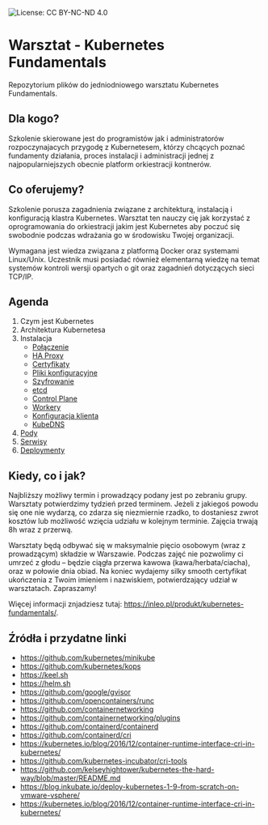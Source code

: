 ![License: CC BY-NC-ND 4.0](https://img.shields.io/badge/License-CC%20BY--NC--ND%204.0-lightgrey.svg)

# Warsztat - Kubernetes Fundamentals
Repozytorium plików do jedniodniowego warsztatu Kubernetes Fundamentals.

## Dla kogo?

Szkolenie skierowane jest do programistów jak i administratorów rozpoczynajacych przygodę z Kubernetesem, którzy chcących poznać fundamenty działania, proces instalacji i administracji jednej z najpopularniejszych obecnie platform orkiestracji kontnerów.

## Co oferujemy?

Szkolenie porusza zagadnienia związane z architekturą, instalacją i konfiguracją klastra Kubernetes. Warsztat ten nauczy cię jak korzystać z oprogramowania do orkiestracji jakim jest Kubernetes aby poczuć się swobodnie podczas wdrażania go w środowisku Twojej organizacji.

Wymagana jest wiedza związana z platformą Docker oraz systemami Linux/Unix. Uczestnik musi posiadać również elementarną wiedzę na temat systemów kontroli wersji opartych o git oraz zagadnień dotyczących sieci TCP/IP.

## Agenda

1. Czym jest Kubernetes
2. Architektura Kubernetesa
3. Instalacja 
    * [Połączenie](https://github.com/inleo-pl/Warsztat-Kubernetes-Fundamentals/blob/master/01-Polaczenie.md)
    * [HA Proxy](https://github.com/inleo-pl/Warsztat-Kubernetes-Fundamentals/blob/master/02-HAProxy.md)
    * [Certyfikaty](https://github.com/inleo-pl/Warsztat-Kubernetes-Fundamentals/blob/master/03-Certyfikaty.md)
    * [Pliki konfiguracyjne](https://github.com/inleo-pl/Warsztat-Kubernetes-Fundamentals/blob/master/04-Pliki-konfiguracyjne.md)
    * [Szyfrowanie](https://github.com/inleo-pl/Warsztat-Kubernetes-Fundamentals/blob/master/05-Szyfrowanie.md)
    * [etcd](https://github.com/inleo-pl/Warsztat-Kubernetes-Fundamentals/blob/master/06-Uruchomienie-etcd.md)
    * [Control Plane](https://github.com/inleo-pl/Warsztat-Kubernetes-Fundamentals/blob/master/07-Control-plane.md)
    * [Workery](https://github.com/inleo-pl/Warsztat-Kubernetes-Fundamentals/blob/master/08-Worker-Nodes.md)
    * [Konfiguracja klienta](https://github.com/inleo-pl/Warsztat-Kubernetes-Fundamentals/blob/master/09-Konfiguracja-klienta.md)
    * [KubeDNS](https://github.com/inleo-pl/Warsztat-Kubernetes-Fundamentals/blob/master/10-Kube-DNS.md)
4. [Pody](https://github.com/inleo-pl/Warsztat-Kubernetes-Fundamentals/blob/master/11-Pody.md)
5. [Serwisy](https://github.com/inleo-pl/Warsztat-Kubernetes-Fundamentals/blob/master/12-Serwisy.md)
6. [Deploymenty](https://github.com/inleo-pl/Warsztat-Kubernetes-Fundamentals/blob/master/13-Deployment.md)

## Kiedy, co i jak?

Najbliższy możliwy termin i prowadzący podany jest po zebraniu grupy. Warsztaty potwierdzimy tydzień przed terminem. Jeżeli z jakiegoś powodu się one nie wydarzą, co zdarza się niezmiernie rzadko, to dostaniesz zwrot kosztów lub możliwość wzięcia udziału w kolejnym terminie. Zajęcia trwają 8h wraz z przerwą.

Warsztaty będą odbywać się w maksymalnie pięcio osobowym (wraz z prowadzącym) składzie w Warszawie. Podczas zajęć nie pozwolimy ci umrzeć z głodu – będzie ciągła przerwa kawowa (kawa/herbata/ciacha), oraz w połowie dnia obiad. Na koniec wydajemy silky smooth certyfikat ukończenia z Twoim imieniem i nazwiskiem, potwierdzający udział w warsztatach. Zapraszamy!

Więcej informacji znjadziesz tutaj: https://inleo.pl/produkt/kubernetes-fundamentals/.

## Źródła i przydatne linki

 * https://github.com/kubernetes/minikube
 * https://github.com/kubernetes/kops
 * https://keel.sh
 * https://helm.sh
 * https://github.com/google/gvisor
 * https://github.com/opencontainers/runc
 * https://github.com/containernetworking
 * https://github.com/containernetworking/plugins
 * https://github.com/containerd/containerd
 * https://github.com/containerd/cri
 * https://kubernetes.io/blog/2016/12/container-runtime-interface-cri-in-kubernetes/
 * https://github.com/kubernetes-incubator/cri-tools
 * https://github.com/kelseyhightower/kubernetes-the-hard-way/blob/master/README.md 
 * https://blog.inkubate.io/deploy-kubernetes-1-9-from-scratch-on-vmware-vsphere/
 * https://kubernetes.io/blog/2016/12/container-runtime-interface-cri-in-kubernetes/
